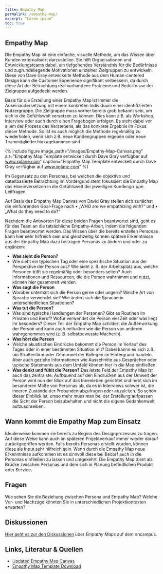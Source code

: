 ```yaml
---
title: Empathy Map
permalink: /empathy-map/
excerpt: “Lorem ipsum”
toc: true
---
```

## Empathy Map

Die Empathy Map ist eine einfache, visuelle Methode, um das Wissen über Kunden externalisiert darzustellen. Sie hilft Organisationen und Entwicklungsteams dabei, ein tiefgehendes Verständnis für die Bedürfnisse und zugrundeliegende Motivationen einzelner Zielgruppen zu entwickeln. 
Diese von Dave Gray entwickelte Methode aus dem Human-centered Design kann die Customer Experience signifikant verbessern, da durch diese Art der Betrachtung real vorhandene Probleme und Bedürfnisse der Zielgruppe aufgedeckt werden.

Basis für die Erstellung einer Empathy Map ist immer die Auseinandersetzung mit einem konkreten Individuum einer identifizierten Nutzergruppe. Die Zielgruppe muss vorher bereits grob bekannt sein, um sich in die Gefühlswelt versetzen zu können.
Dies kann z.B. als Workshop, Interview oder auch durch einen Fragebogen erfolgen. 
Es steht dabei vor allem der Prozess des Verstehens, als das konkrete Ergebnis im Fokus dieser Methode. So ist es auch möglich die Methode regelmäßig zu wiederholen, wenn sich z.B. neue Kundengruppen ergeben oder neue Teammitglieder hinzugekommen sind.


{%	include figure 	image_path="/images/Empathy-Map-Canvas.png" alt="Empathy Map Template entwickelt durch Dave Gray verfügbar auf www.xplane.com" caption="Empathy Map Template entwickelt durch Dave Gray verfügbar auf www.xplane.com" %}


Im Gegensatz zu den Personas, bei welchen die objektive und datenbasierte Betrachtung im Vordergund steht fokussiert die Empathy Map das Hineinversetzen in die Gefühlswelt der jeweiligen Kundengruppe. 
Leitfragen

Auf Basis des Empathy Map Canvas von David Gray stellen sich zunächst die einführenden Goal-Frage nach 
•	„WHO are we empathizing with?“ und 
•	„What do they need to do?“

Nachdem die Antworten für diese beiden Fragen beantwortet sind, geht es für das Team an die tatsächliche Empathy-Arbeit, indem die folgenden Fragen beantwortet werden. Das Wissen über die bereits erstellen Personas kann hier sehr hilfreich sein und gleichzeitig können spätere Erkenntnisse aus der Empathy Map dazu beitragen Personas zu ändern und oder zu ergänzen:

* **Was sieht die Person?**
* Wie sieht ein typischen Tag oder eine spezifische Situation aus der Perspektive der Person aus? Wie sieht z. B. der Arbeitsplatz aus, welche Personen trifft sie regelmäßig oder besonders selten? Auch Informationen und Ressourcen, die die Person wahrnimmt und nutzt, können hier gesammelt werden.
* **Was sagt die Person**
* Worüber unterhält sich die Person gerne oder ungern? Welche Art von Sprache verwendet sie? Wie ändert sich die Sprache in unterschiedlichen Situationen?
* **Was tut die Person?**
* Was sind typische Handlungen der Personen? Gibt es Routinen im Privaten und Beruf? Wofür verwendet die Person viel Zeit oder was liegt ihr besonders?
Dieser Teil der Empathy Map schildert die Außenwirkung der Person und kann auch enthalten wie die Person von anderen wahrgenommen wird (z. B. selbstbewusste Macherin).
* **Was hört die Person**
* Welche akustischen Eindrücke bekommt die Person im Verlauf des Tages oder in einer bestimmten Situation mit? Dabei kannn es sich z.B. um Straßenlärm oder Gemurmel der Kollegen im Hintergrund handeln. Aber auch gezielte Informationen wie Ausschnitte aus Gesprächen oder typische Statements aus dem Umfeld können hier in die Map einfließen.
* **Was denkt und fühlt die Person?** 
Das letzte Feld der Empathy Map ist auch das zentralste. Aufbauend auf den Eindrücken aus der Umwelt der Person wird nun der Blick auf das Innenleben gerichtet und hebt sich im besonderen Maße von Personas ab, da es in Interviews schwer ist, die inneren Zustände der Probanden abzufragen oder abzuleiten. So schön dieser Einblick ist, umso mehr muss man bei der Erstellung aufpassen die Sicht der Person beizubehalten und nicht die eigene Gedankenwelt aufzuschreiben.

## Wann kommt die Empathy Map zum Einsatz

Idealerweise kommen sie bereits zu Beginn des Designprozesses zu tragen. Auf diese Weise kann auch im späteren Projektverkauf immer wieder darauf zurückgegriffen werden. Falls bereits Personas erstellt wurden, können diese als Input sehr hilfreich sein. Wenn durch die Empathy Map neue Erkenntnisse aufkommen ist es sinnvoll diese bei Bedarf auch in die Personas einfließen zu lassen und umgekehrt. Die Empathy Map dient als Brücke zwischen Personas und dem sich in Planung befindlichen Produkt oder Service.

## Fragen
Wie sehen Sie die Beziehung zwischen Persona und Empathy Map? 
Welche Vor- und Nachzüge könnten Sie in unterschiedlichen Projektkontexten erwarten?




## Diskussionen

[Hier geht es zur den Diskussionen][1] über *Empathy Maps* auf dem oncampus.

## Links, Literatur & Quellen
* [Updated Empathy Map Canvas](https://medium.com/the-xplane-collection/updated-empathy-map-canvas-46df22df3c8a)
* [Empathy Map Template Download](https://medium.com/the-xplane-collection/updated-empathy-map-canvas-46df22df3c8a)



[1]:	https://www.oncampus.de/course/weiterbildung/moocs/apomooc/section-2/47434-handbuch-empathy-map "oncampus Forum zur Empathy Map"

[image-1]:	/assets/images/read-light-idea.png

